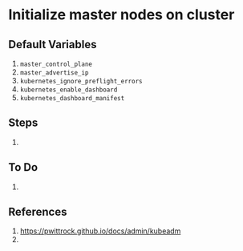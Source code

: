 # Initialize master nodes on cluster

## Default Variables

1. `master_control_plane`
2. `master_advertise_ip`
3. `kubernetes_ignore_preflight_errors`
4. `kubernetes_enable_dashboard`
5. `kubernetes_dashboard_manifest`

## Steps

1.

## To Do

1.

## References

1. https://pwittrock.github.io/docs/admin/kubeadm
2.
